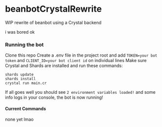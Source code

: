 # beanbotCrystalRewrite
WIP rewrite of beanbot using a Crystal backend

i was bored ok

### Running the bot

Clone this repo
Create a .env file in the project root and add `TOKEN=your bot token` and `CLIENT_ID=your bot client id` on individual lines
Make sure Crystal and Shards are installed and run these commands:
```
shards update
shards install
crystal run main.cr
```
If all goes well you should see `2 environment variables loaded!` and some info logs in your console, the bot is now running!

#### Current Commands
none yet lmao

